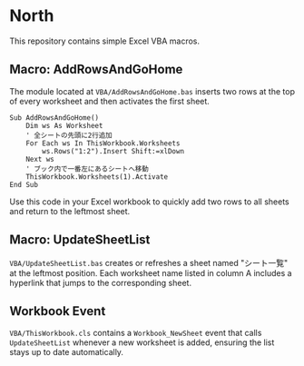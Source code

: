 # North

This repository contains simple Excel VBA macros.

## Macro: AddRowsAndGoHome

The module located at `VBA/AddRowsAndGoHome.bas` inserts two rows at the top of every worksheet and then activates the first sheet.

```
Sub AddRowsAndGoHome()
    Dim ws As Worksheet
    ' 全シートの先頭に2行追加
    For Each ws In ThisWorkbook.Worksheets
        ws.Rows("1:2").Insert Shift:=xlDown
    Next ws
    ' ブック内で一番左にあるシートへ移動
    ThisWorkbook.Worksheets(1).Activate
End Sub
```

Use this code in your Excel workbook to quickly add two rows to all sheets and return to the leftmost sheet.

## Macro: UpdateSheetList

`VBA/UpdateSheetList.bas` creates or refreshes a sheet named "シート一覧" at the leftmost position. Each worksheet name listed in column A includes a hyperlink that jumps to the corresponding sheet.

## Workbook Event

`VBA/ThisWorkbook.cls` contains a `Workbook_NewSheet` event that calls `UpdateSheetList` whenever a new worksheet is added, ensuring the list stays up to date automatically.

